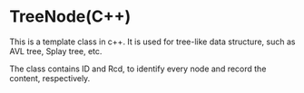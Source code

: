 TreeNode(C++)
================

This is a template class in c++. It is used for tree-like data structure, such as AVL tree, Splay tree, etc. 

The class contains ID and Rcd, to identify every node and record the content, respectively.
